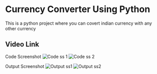 # Currency Converter Using Python
This is a python project where you can covert indian currency with any other currency

## Video Link              

Code Screenshot
![Code ss 1](https://github.com/justcoding5/Currency-Converter-Using-Python-/assets/111654139/f647599e-81b2-438e-8508-6acaa4cfdd46)
![Code ss 2](https://github.com/justcoding5/Currency-Converter-Using-Python-/assets/111654139/cbc5e8c7-a069-497e-89e7-2003a40ca465)

Output Screenshot
![Output ss1](https://github.com/justcoding5/Currency-Converter-Using-Python-/assets/111654139/401924bd-2e79-4767-996d-d9b251220dfb)
![Output ss2](https://github.com/justcoding5/Currency-Converter-Using-Python-/assets/111654139/0269f718-9eea-4f8c-b617-08dac61037f7)
